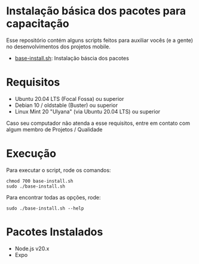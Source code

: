 # Instalação básica dos pacotes para capacitação

Esse repositório contém alguns scripts feitos para auxiliar vocês (e a gente) no desenvolvimentos dos projetos mobile.
 - [base-install.sh](#Execução): Instalação báscia dos pacotes

# Requisitos
 - Ubuntu 20.04 LTS (Focal Fossa) ou superior
 - Debian 10 / oldstable (Buster) ou superior
 - Linux Mint 20 "Ulyana" (via Ubuntu 20.04 LTS) ou superior

Caso seu computador não atenda a esse requisitos, entre em contato com algum membro de Projetos / Qualidade

# Execução
Para executar o script, rode os comandos:
```
chmod 700 base-install.sh
sudo ./base-install.sh
```

Para encontrar todas as opções, rode:
```
sudo ./base-install.sh --help
```
# Pacotes Instalados
 - Node.js v20.x
 - Expo
